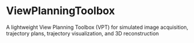 # ViewPlanningToolbox
A lightweight View Planning Toolbox (VPT) for simulated image acquisition, trajectory plans, trajectory visualization, and 3D reconstruction
